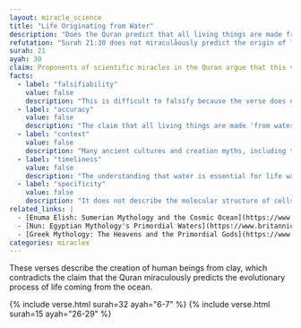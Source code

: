 ```yaml
---
layout: miracle_science
title: "Life Originating from Water"
description: "Does the Quran predict that all living things are made from water?"
refutation: "Surah 21:30 does not miraculåously predict the origin of life from water. The verse is too vague to be a miracle, and the interpretation that all living things are made from water is not entirely accurate. The importance of water for life was already well-known in ancient times, and many ancient cultures emphasized water as a source of life."
surah: 21
ayah: 30
claim: Proponents of scientific miracles in the Quran argue that this verse predicts the origin of life from water. They claim that the phrase "We made every living thing from water" is a miraculous scientific insight into the composition of living organisms. This interpretation is used to suggest that the Quran contains advanced knowledge about biology and the origins of life.
facts:
  - label: "falsifiability"
    value: false
    description: "This is difficult to falsify because the verse does not provide a specific scientific mechanism for the origin of life. It simply mentions water's importance and is not specific enough to be tested or disproven"
  - label: "accuracy"
    value: false
    description: "The claim that all living things are made 'from water' is not entirely accurate. Living organisms are composed of a variety of elements and compounds. The interpretation that evolution proves life came from water also contradicts the Quran which states that Allah created humans from clay (Surah 15:26-29)"
  - label: "context"
    value: false
    description: "Many ancient cultures and creation myths, including those of the Greeks and Sumerians, emphasized water as a source of life."
  - label: "timeliness"
    value: false
    description: "The understanding that water is essential for life was already well-known in ancient times, long before the Quran was written. Further, the importance of water would be especially evident in the Arabian Peninsula where it is scarce."
  - label: "specificity"
    value: false
    description: "It does not describe the molecular structure of cells, the role of water in biological processes, or any details that align with modern biology. The interpretation that links it to modern scientific discoveries is selective and allows for reinterpretation"
related_links: |
  - [Enuma Elish: Sumerian Mythology and the Cosmic Ocean](https://www.ancient.eu/Enuma_Elish/)
  - [Nun: Egyptian Mythology's Primordial Waters](https://www.britannica.com/topic/Nun-Egyptian-god)
  - [Greek Mythology: The Heavens and the Primordial Gods](https://www.greekmythology.com/Other_Gods/Primordial/primordial.html)
categories: miracles
---
```


These verses describe the creation of human beings from clay, which contradicts the claim that the Quran miraculously predicts the evolutionary process of life coming from the ocean.

{% include verse.html surah=32 ayah="6-7" %}
{% include verse.html surah=15 ayah="26-29" %}
